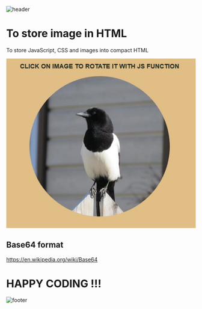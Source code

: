 ![header](https://capsule-render.vercel.app/api?type=slice&color=auto&height=130&section=header&text=Base64&fontSize=30&fontAlign=80)

# To store image in HTML
To store JavaScript, CSS and images into compact HTML

<img src="Screenshot.jpg" widht="300px">

## Base64 format
https://en.wikipedia.org/wiki/Base64

# HAPPY CODING !!!

![footer](https://capsule-render.vercel.app/api?type=slice&color=auto&height=130&section=footer)
